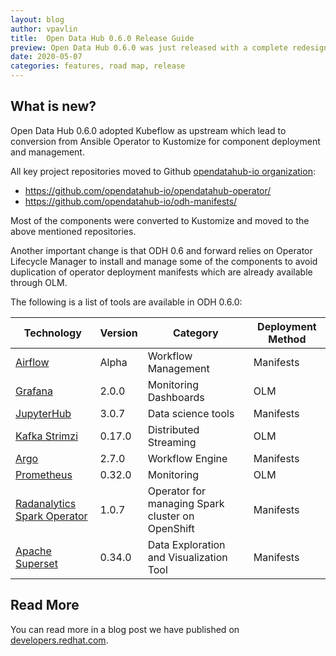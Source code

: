 ```yaml
---
layout: blog
author: vpavlin
title:  Open Data Hub 0.6.0 Release Guide
preview: Open Data Hub 0.6.0 was just released with a complete redesign based on Kubeflow and some component improvements and additions.
date: 2020-05-07
categories: features, road map, release
---
```


What is new?
------
Open Data Hub 0.6.0 adopted Kubeflow as upstream which lead to conversion from Ansible Operator to Kustomize for component deployment and management.

All key project repositories moved to Github [opendatahub-io organization](https://github.com/opendatahub-io/):

* https://github.com/opendatahub-io/opendatahub-operator/
* https://github.com/opendatahub-io/odh-manifests/

Most of the components were converted to Kustomize and moved to the above mentioned repositories.

Another important change is that ODH 0.6 and forward relies on Operator Lifecycle Manager to install and manage some of the components to avoid duplication of operator deployment manifests which are already available through OLM.

The following is a list of tools are available in ODH 0.6.0:

| Technology | Version | Category | Deployment Method | 
|--|--|--|--|
| [Airflow](https://github.com/opendatahub-io/odh-manifests/tree/master/airflow) | Alpha | Workflow Management | Manifests |
| [Grafana](https://github.com/opendatahub-io/odh-manifests/tree/master/grafana) | 2.0.0 | Monitoring Dashboards | OLM |
| [JupyterHub](https://github.com/opendatahub-io/odh-manifests/tree/master/jupyterhub) | 3.0.7  | Data science tools | Manifests |
| [Kafka Strimzi](https://github.com/opendatahub-io/odh-manifests/tree/master/kafka) | 0.17.0 | Distributed Streaming | OLM |
| [Argo](https://github.com/opendatahub-io/odh-manifests/tree/master/odhargo) | 2.7.0 | Workflow Engine | Manifests |
| [Prometheus](https://github.com/opendatahub-io/odh-manifests/tree/master/prometheus) | 0.32.0 | Monitoring | OLM |
| [Radanalytics Spark Operator](https://github.com/opendatahub-io/odh-manifests/tree/master/radanalyticsio) | 1.0.7  | Operator for managing Spark cluster on OpenShift | Manifests |
| [Apache Superset](https://github.com/opendatahub-io/odh-manifests/tree/master/superset) | 0.34.0  | Data Exploration and Visualization Tool | Manifests |



Read More
------
You can read more in a blog post we have published on [developers.redhat.com](https://developers.redhat.com/blog/2020/05/07/open-data-hub-0-6-brings-component-updates-and-kubeflow-architecture/).
